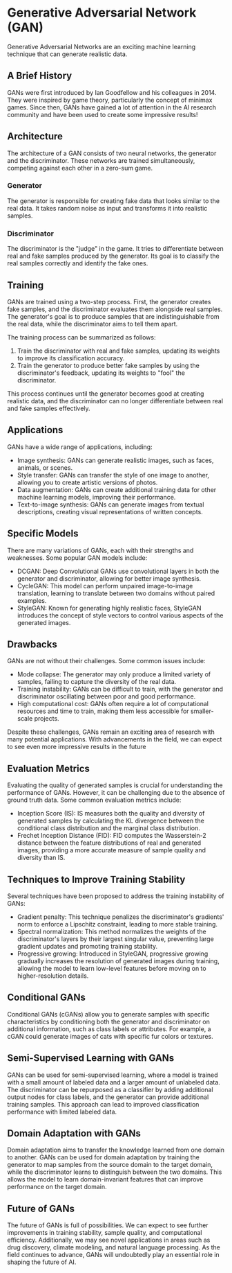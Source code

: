 # Generative Adversarial Network (GAN)

Generative Adversarial Networks are an exciting machine learning technique that can generate realistic data.

## A Brief History

GANs were first introduced by Ian Goodfellow and his colleagues in 2014. They were inspired by game theory, particularly the concept of minimax games. Since then, GANs have gained a lot of attention in the AI research community and have been used to create some impressive results!

## Architecture

The architecture of a GAN consists of two neural networks, the generator and the discriminator. These networks are trained simultaneously, competing against each other in a zero-sum game.

### Generator

The generator is responsible for creating fake data that looks similar to the real data. It takes random noise as input and transforms it into realistic samples.

### Discriminator

The discriminator is the "judge" in the game. It tries to differentiate between real and fake samples produced by the generator. Its goal is to classify the real samples correctly and identify the fake ones.

## Training

GANs are trained using a two-step process. First, the generator creates fake samples, and the discriminator evaluates them alongside real samples. The generator's goal is to produce samples that are indistinguishable from the real data, while the discriminator aims to tell them apart.

The training process can be summarized as follows:

1. Train the discriminator with real and fake samples, updating its weights to improve its classification accuracy.
2. Train the generator to produce better fake samples by using the discriminator's feedback, updating its weights to "fool" the discriminator.

This process continues until the generator becomes good at creating realistic data, and the discriminator can no longer differentiate between real and fake samples effectively.

## Applications

GANs have a wide range of applications, including:

- Image synthesis: GANs can generate realistic images, such as faces, animals, or scenes.
- Style transfer: GANs can transfer the style of one image to another, allowing you to create artistic versions of photos.
- Data augmentation: GANs can create additional training data for other machine learning models, improving their performance.
- Text-to-image synthesis: GANs can generate images from textual descriptions, creating visual representations of written concepts.

## Specific Models

There are many variations of GANs, each with their strengths and weaknesses. Some popular GAN models include:

- DCGAN: Deep Convolutional GANs use convolutional layers in both the generator and discriminator, allowing for better image synthesis.
- CycleGAN: This model can perform unpaired image-to-image translation, learning to translate between two domains without paired examples.
- StyleGAN: Known for generating highly realistic faces, StyleGAN introduces the concept of style vectors to control various aspects of the generated images.

## Drawbacks

GANs are not without their challenges. Some common issues include:

- Mode collapse: The generator may only produce a limited variety of samples, failing to capture the diversity of the real data.
- Training instability: GANs can be difficult to train, with the generator and discriminator oscillating between poor and good performance.
- High computational cost: GANs often require a lot of computational resources and time to train, making them less accessible for smaller-scale projects.

Despite these challenges, GANs remain an exciting area of research with many potential applications. With advancements in the field, we can expect to see even more impressive results in the future

## Evaluation Metrics

Evaluating the quality of generated samples is crucial for understanding the performance of GANs. However, it can be challenging due to the absence of ground truth data. Some common evaluation metrics include:

- Inception Score (IS): IS measures both the quality and diversity of generated samples by calculating the KL divergence between the conditional class distribution and the marginal class distribution.
- Frechet Inception Distance (FID): FID computes the Wasserstein-2 distance between the feature distributions of real and generated images, providing a more accurate measure of sample quality and diversity than IS.

## Techniques to Improve Training Stability

Several techniques have been proposed to address the training instability of GANs:

- Gradient penalty: This technique penalizes the discriminator's gradients' norm to enforce a Lipschitz constraint, leading to more stable training.
- Spectral normalization: This method normalizes the weights of the discriminator's layers by their largest singular value, preventing large gradient updates and promoting training stability.
- Progressive growing: Introduced in StyleGAN, progressive growing gradually increases the resolution of generated images during training, allowing the model to learn low-level features before moving on to higher-resolution details.

## Conditional GANs

Conditional GANs (cGANs) allow you to generate samples with specific characteristics by conditioning both the generator and discriminator on additional information, such as class labels or attributes. For example, a cGAN could generate images of cats with specific fur colors or textures.

## Semi-Supervised Learning with GANs

GANs can be used for semi-supervised learning, where a model is trained with a small amount of labeled data and a larger amount of unlabeled data. The discriminator can be repurposed as a classifier by adding additional output nodes for class labels, and the generator can provide additional training samples. This approach can lead to improved classification performance with limited labeled data.

## Domain Adaptation with GANs

Domain adaptation aims to transfer the knowledge learned from one domain to another. GANs can be used for domain adaptation by training the generator to map samples from the source domain to the target domain, while the discriminator learns to distinguish between the two domains. This allows the model to learn domain-invariant features that can improve performance on the target domain.

## Future of GANs

The future of GANs is full of possibilities. We can expect to see further improvements in training stability, sample quality, and computational efficiency. Additionally, we may see novel applications in areas such as drug discovery, climate modeling, and natural language processing. As the field continues to advance, GANs will undoubtedly play an essential role in shaping the future of AI.

